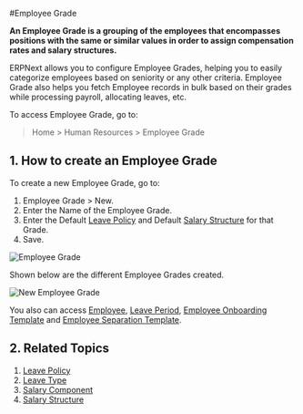 <!-- add-breadcrumbs -->

#Employee Grade

**An Employee Grade is a grouping of the employees that encompasses positions with the same or similar values in order to assign compensation rates and salary structures.**


ERPNext allows you to configure Employee Grades, helping you to easily categorize employees based on seniority or any other criteria. Employee Grade also helps you fetch Employee records in bulk based on their grades while processing payroll, allocating leaves, etc.

To access Employee Grade, go to:

> Home > Human Resources > Employee Grade

## 1. How to create an Employee Grade

To create a new Employee Grade, go to:

1. Employee Grade > New.
2. Enter the Name of the Employee Grade.
3. Enter the Default [Leave Policy](/docs/user/manual/en/human-resources/leave-policy) and Default [Salary Structure](/docs/user/manual/en/human-resources/salary-structure) for that Grade.
3. Save.

<img class="screenshot" alt="Employee Grade" src="{{docs_base_url}}/assets/img/human-resources/employee-grade.png">

Shown below are the different Employee Grades created.

<img class="screenshot" alt="New Employee Grade" src="{{docs_base_url}}/assets/img/human-resources/employee-grade1.png">

You also can access [Employee](/docs/user/manual/en/human-resources/employee), [Leave Period](/docs/user/manual/en/human-resources/leave-type), [Employee Onboarding Template](/docs/user/manual/en//human-resources/employee-onboarding-and-separation) and [Employee Separation Template](/docs/user/manual/en//human-resources/employee-onboarding-and-separation).

## 2. Related Topics

1. [Leave Policy](/docs/user/manual/en/human-resources/leave-policy)
2. [Leave Type](/docs/user/manual/en/human-resources/leave-type)
3. [Salary Component](/docs/user/manual/en/human-resources/salary-component) 
4. [Salary Structure](/docs/user/manual/en/human-resources/salary-structure) 






